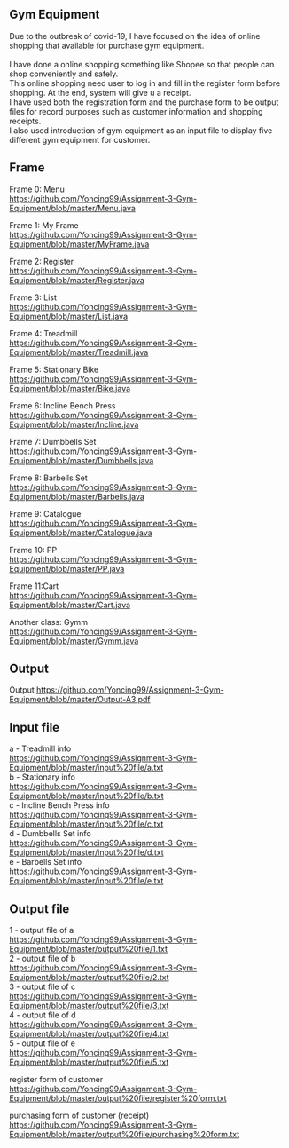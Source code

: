 ## Gym Equipment
Due to the outbreak of covid-19, I have focused on the idea of online shopping that available for purchase gym equipment.<br/>
<br/>
I have done a online shopping something like Shopee so that people can shop conveniently and safely.<br/>
This online shopping need user to log in and fill in the register form before shopping. At the end, system will give u a receipt.<br/>
I have used both the registration form and the purchase form to be output files for record purposes such as customer information and shopping receipts.<br/>
I also used introduction of gym equipment as an input file to display five different gym equipment for customer.<br/>

## Frame
Frame 0: Menu<br/>
https://github.com/Yoncing99/Assignment-3-Gym-Equipment/blob/master/Menu.java

Frame 1: My Frame<br/>
https://github.com/Yoncing99/Assignment-3-Gym-Equipment/blob/master/MyFrame.java

Frame 2: Register<br/>
https://github.com/Yoncing99/Assignment-3-Gym-Equipment/blob/master/Register.java

Frame 3: List<br/>
https://github.com/Yoncing99/Assignment-3-Gym-Equipment/blob/master/List.java

Frame 4: Treadmill<br/>
https://github.com/Yoncing99/Assignment-3-Gym-Equipment/blob/master/Treadmill.java

Frame 5: Stationary Bike<br/>
https://github.com/Yoncing99/Assignment-3-Gym-Equipment/blob/master/Bike.java

Frame 6: Incline Bench Press<br/>
https://github.com/Yoncing99/Assignment-3-Gym-Equipment/blob/master/Incline.java

Frame 7: Dumbbells Set<br/>
https://github.com/Yoncing99/Assignment-3-Gym-Equipment/blob/master/Dumbbells.java

Frame 8: Barbells Set<br/>
https://github.com/Yoncing99/Assignment-3-Gym-Equipment/blob/master/Barbells.java

Frame 9: Catalogue<br/>
https://github.com/Yoncing99/Assignment-3-Gym-Equipment/blob/master/Catalogue.java

Frame 10: PP<br/>
https://github.com/Yoncing99/Assignment-3-Gym-Equipment/blob/master/PP.java

Frame 11:Cart<br/>
https://github.com/Yoncing99/Assignment-3-Gym-Equipment/blob/master/Cart.java

Another class: Gymm<br/>
https://github.com/Yoncing99/Assignment-3-Gym-Equipment/blob/master/Gymm.java

## Output
Output
https://github.com/Yoncing99/Assignment-3-Gym-Equipment/blob/master/Output-A3.pdf

## Input file
a - Treadmill info<br/>
https://github.com/Yoncing99/Assignment-3-Gym-Equipment/blob/master/input%20file/a.txt<br/>
b - Stationary info<br/>
https://github.com/Yoncing99/Assignment-3-Gym-Equipment/blob/master/input%20file/b.txt<br/>
c - Incline Bench Press info<br/>
https://github.com/Yoncing99/Assignment-3-Gym-Equipment/blob/master/input%20file/c.txt<br/>
d - Dumbbells Set info<br/>
https://github.com/Yoncing99/Assignment-3-Gym-Equipment/blob/master/input%20file/d.txt<br/>
e - Barbells Set info<br/>
https://github.com/Yoncing99/Assignment-3-Gym-Equipment/blob/master/input%20file/e.txt

## Output file
1 - output file of a<br/>
https://github.com/Yoncing99/Assignment-3-Gym-Equipment/blob/master/output%20file/1.txt<br/>
2 - output file of b<br/>
https://github.com/Yoncing99/Assignment-3-Gym-Equipment/blob/master/output%20file/2.txt<br/>
3 - output file of c<br/>
https://github.com/Yoncing99/Assignment-3-Gym-Equipment/blob/master/output%20file/3.txt<br/>
4 - output file of d<br/>
https://github.com/Yoncing99/Assignment-3-Gym-Equipment/blob/master/output%20file/4.txt<br/>
5 - output file of e<br/>
https://github.com/Yoncing99/Assignment-3-Gym-Equipment/blob/master/output%20file/5.txt

register form of customer<br/>
https://github.com/Yoncing99/Assignment-3-Gym-Equipment/blob/master/output%20file/register%20form.txt

purchasing form of customer (receipt)<br/>
https://github.com/Yoncing99/Assignment-3-Gym-Equipment/blob/master/output%20file/purchasing%20form.txt
